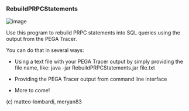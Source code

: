 ### RebuildPRPCStatements

![image](https://user-images.githubusercontent.com/38896730/172811241-4ee1e6a7-9d85-43e7-bbbe-4102e10e283e.png)

Use this program to rebuild PRPC statements into SQL queries using the output from the PEGA Tracer.

You can do that in several ways:

- Using a text file with your PEGA Tracer output by simply providing the file name, like:
		java -jar RebuildPRPCStatements.jar file.txt

- Providing the PEGA Tracer output from command line interface

- More to come!

(c) matteo-lombardi, meryan83
